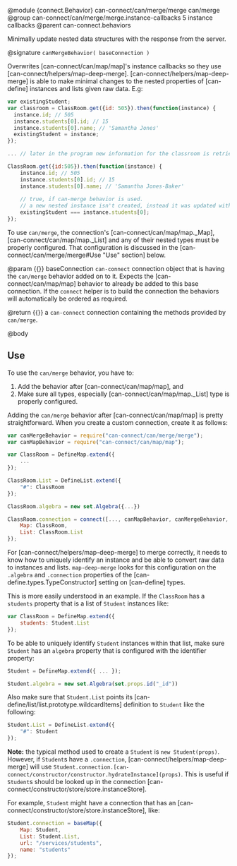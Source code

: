 @module {connect.Behavior} can-connect/can/merge/merge can/merge
@group can-connect/can/merge/merge.instance-callbacks 5 instance callbacks
@parent can-connect.behaviors

Minimally update nested data structures with the response from the server.

@signature `canMergeBehavior( baseConnection )`

Overwrites [can-connect/can/map/map]'s instance callbacks so they use [can-connect/helpers/map-deep-merge].
[can-connect/helpers/map-deep-merge] is able to make minimal changes to the nested properties of [can-define] instances 
and lists given raw data. 
E.g:

```js
var existingStudent;
var classroom = ClassRoom.get({id: 505}).then(function(instance) {
  instance.id; // 505
  instance.students[0].id; // 15
  instance.students[0].name; // 'Samantha Jones'
  existingStudent = instance;
});

... // later in the program new information for the classroom is retrieved

ClassRoom.get({id:505}).then(function(instance) {
    instance.id; // 505
    instance.students[0].id; // 15
    instance.students[0].name; // 'Samantha Jones-Baker'
    
    // true, if can-merge behavior is used. 
    // a new nested instance isn't created, instead it was updated with the changed fields
    existingStudent === instance.students[0]; 
});

```

To use `can/merge`, the connection's [can-connect/can/map/map._Map], [can-connect/can/map/map._List] and any of their 
nested types must be properly configured.  That configuration is discussed in the 
[can-connect/can/merge/merge#Use "Use" section] below.

@param {{}} baseConnection `can-connect` connection object that is having the `can/merge` behavior added on to it. Expects
the [can-connect/can/map/map] behavior to already be added to this base connection. If the `connect` helper 
is to build the connection the behaviors will automatically be ordered as required.

@return {{}} a `can-connect` connection containing the methods provided by `can/merge`.

@body

## Use

To use the `can/merge` behavior, you have to:

1. Add the behavior after [can-connect/can/map/map], and
2. Make sure all types, especially [can-connect/can/map/map._List] type is properly configured.

Adding the `can/merge` behavior after [can-connect/can/map/map] is pretty straightforward. 
When you create a custom connection, create it as follows:

```js
var canMergeBehavior = require("can-connect/can/merge/merge");
var canMapBehavior = require("can-connect/can/map/map");

var ClassRoom = DefineMap.extend({
	...
});

ClassRoom.List = DefineList.extend({
	"#": ClassRoom
});

ClassRoom.algebra = new set.Algebra({...})

ClassRoom.connection = connect([..., canMapBehavior, canMergeBehavior, ...],{
	Map: ClassRoom,
	List: ClassRoom.List
});
```

For [can-connect/helpers/map-deep-merge] to merge correctly, it needs to know how to uniquely identify an instance and
be able to convert raw data to instances and lists. 
`map-deep-merge` looks for this configuration on the `.algebra` and `.connection` properties of the
[can-define.types.TypeConstructor] setting on [can-define] types.

This is more easily understood in an example. 
If the `ClassRoom` has a `students` property that is a list of `Student` instances like:

```js
var ClassRoom = DefineMap.extend({
	students: Student.List
});
```

To be able to uniquely identify `Student` instances within that list, make sure `Student` has an `algebra` property 
that is configured with the identifier property:

```js
Student = DefineMap.extend({ ... });

Student.algebra = new set.Algebra(set.props.id("_id"))
```

Also make sure that `Student.List` points its [can-define/list/list.prototype.wildcardItems] definition to `Student`
like the following:

```js
Student.List = DefineList.extend({
    "#": Student
});
```

**Note:** the typical method used to create a `Student` is `new Student(props)`. 
However, if `Student`s have a `.connection`, [can-connect/helpers/map-deep-merge] will use 
`Student.connection.[can-connect/constructor/constructor.hydrateInstance](props)`. 
This is useful if `Student`s should be looked up in the connection [can-connect/constructor/store/store.instanceStore].

For example, `Student` might have a connection that has an [can-connect/constructor/store/store.instanceStore], like:

```js
Student.connection = baseMap({
	Map: Student,
	List: Student.List,
	url: "/services/students",
	name: "students"
});
```
